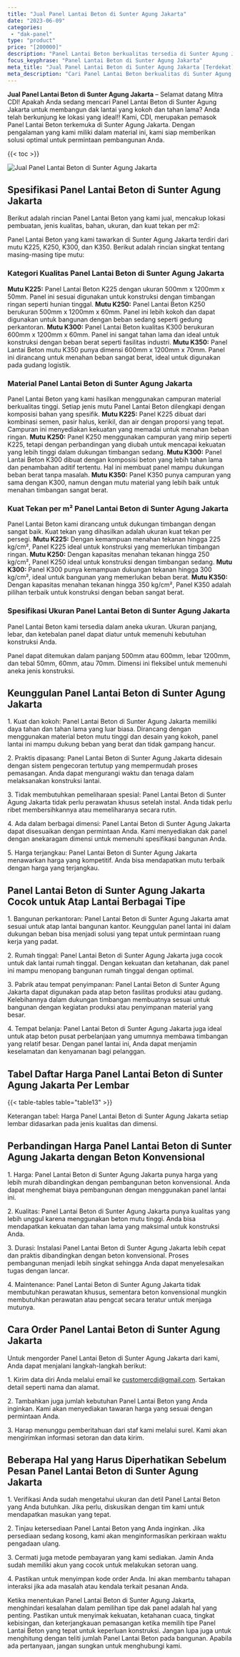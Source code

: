 ```yaml
---
title: "Jual Panel Lantai Beton di Sunter Agung Jakarta"
date: "2023-06-09"
categories:
 - "dak-panel"
type: "product"
price: "[200000]"
description: "Panel Lantai Beton berkualitas tersedia di Sunter Agung Jakarta. Solusi ideal untuk proyek konstruksi dengan kualitas unggul, Panel Lantai Beton memberikan kekuatan maksimal untuk proyek pembangunan. Hubungi kami sekarang."
focus_keyphrase: "Panel Lantai Beton di Sunter Agung Jakarta"
meta_title: "Jual Panel Lantai Beton di Sunter Agung Jakarta [Terdekat] - CDI"
meta_description: "Cari Panel Lantai Beton berkualitas di Sunter Agung Jakarta?. Tersedia Panel Lantai Beton premium untuk proyek konstruksi. Promo menarik hanya di sini."
---
```


**Jual Panel Lantai Beton di Sunter Agung Jakarta** – Selamat datang Mitra CDI! Apakah Anda sedang mencari Panel Lantai Beton di Sunter Agung Jakarta untuk membangun dak lantai yang kokoh dan tahan lama? Anda telah berkunjung ke lokasi yang ideal!! Kami, CDI, merupakan pemasok Panel Lantai Beton terkemuka di Sunter Agung Jakarta. Dengan pengalaman yang kami miliki dalam material ini, kami siap memberikan solusi optimal untuk permintaan pembangunan Anda.

{{< toc >}}

![Jual Panel Lantai Beton di Sunter Agung Jakarta](/images/dak-panel/dak-panel-06.jpg)

## Spesifikasi Panel Lantai Beton di Sunter Agung Jakarta

Berikut adalah rincian Panel Lantai Beton yang kami jual, mencakup lokasi pembuatan, jenis kualitas, bahan, ukuran, dan kuat tekan per m2:

Panel Lantai Beton yang kami tawarkan di Sunter Agung Jakarta terdiri dari mutu K225, K250, K300, dan K350. Berikut adalah rincian singkat tentang masing-masing tipe mutu:

### Kategori Kualitas Panel Lantai Beton di Sunter Agung Jakarta

**Mutu K225:** Panel Lantai Beton K225 dengan ukuran 500mm x 1200mm x 50mm. Panel ini sesuai digunakan untuk konstruksi dengan timbangan ringan seperti hunian tinggal.
**Mutu K250:** Panel Lantai Beton K250 berukuran 500mm x 1200mm x 60mm. Panel ini lebih kokoh dan dapat digunakan untuk bangunan dengan beban sedang seperti gedung perkantoran.
**Mutu K300:** Panel Lantai Beton kualitas K300 berukuran 600mm x 1200mm x 60mm. Panel ini sangat tahan lama dan ideal untuk konstruksi dengan beban berat seperti fasilitas industri.
**Mutu K350:** Panel Lantai Beton mutu K350 punya dimensi 600mm x 1200mm x 70mm. Panel ini dirancang untuk menahan beban sangat berat, ideal untuk digunakan pada gudang logistik.

### Material Panel Lantai Beton di Sunter Agung Jakarta

Panel Lantai Beton yang kami hasilkan menggunakan campuran material berkualitas tinggi. Setiap jenis mutu Panel Lantai Beton dilengkapi dengan komposisi bahan yang spesifik.
**Mutu K225:** Panel K225 dibuat dari kombinasi semen, pasir halus, kerikil, dan air dengan proporsi yang tepat. Campuran ini menyediakan kekuatan yang memadai untuk menahan beban ringan.
**Mutu K250:** Panel K250 menggunakan campuran yang mirip seperti K225, tetapi dengan perbandingan yang diubah untuk mencapai kekuatan yang lebih tinggi dalam dukungan timbangan sedang.
**Mutu K300:** Panel Lantai Beton K300 dibuat dengan komposisi beton yang lebih tahan lama dan penambahan aditif tertentu. Hal ini membuat panel mampu dukungan beban berat tanpa masalah.
**Mutu K350:** Panel K350 punya campuran yang sama dengan K300, namun dengan mutu material yang lebih baik untuk menahan timbangan sangat berat.

### Kuat Tekan per m² Panel Lantai Beton di Sunter Agung Jakarta

Panel Lantai Beton kami dirancang untuk dukungan timbangan dengan sangat baik. Kuat tekan yang dihasilkan adalah ukuran kuat tekan per persegi.
**Mutu K225:** Dengan kemampuan menahan tekanan hingga 225 kg/cm², Panel K225 ideal untuk konstruksi yang memerlukan timbangan ringan.
**Mutu K250:** Dengan kapasitas menahan tekanan hingga 250 kg/cm², Panel K250 ideal untuk konstruksi dengan timbangan sedang.
**Mutu K300:** Panel K300 punya kemampuan dukungan tekanan hingga 300 kg/cm², ideal untuk bangunan yang memerlukan beban berat.
**Mutu K350:** Dengan kapasitas menahan tekanan hingga 350 kg/cm², Panel K350 adalah pilihan terbaik untuk konstruksi dengan beban sangat berat.

### Spesifikasi Ukuran Panel Lantai Beton di Sunter Agung Jakarta

Panel Lantai Beton kami tersedia dalam aneka ukuran. Ukuran panjang, lebar, dan ketebalan panel dapat diatur untuk memenuhi kebutuhan konstruksi Anda.

Panel dapat ditemukan dalam panjang 500mm atau 600mm, lebar 1200mm, dan tebal 50mm, 60mm, atau 70mm. Dimensi ini fleksibel untuk memenuhi aneka jenis konstruksi.

## Keunggulan Panel Lantai Beton di Sunter Agung Jakarta

1\.  Kuat dan kokoh: Panel Lantai Beton di Sunter Agung Jakarta memiliki daya tahan dan tahan lama yang luar biasa. Dirancang dengan menggunakan material beton mutu tinggi dan desain yang kokoh, panel lantai ini mampu dukung beban yang berat dan tidak gampang hancur.

2\.  Praktis dipasang: Panel Lantai Beton di Sunter Agung Jakarta didesain dengan sistem pengecoran tertutup yang mempermudah proses pemasangan. Anda dapat mengurangi waktu dan tenaga dalam melaksanakan konstruksi lantai.

3\.  Tidak membutuhkan pemeliharaan spesial: Panel Lantai Beton di Sunter Agung Jakarta tidak perlu perawatan khusus setelah instal. Anda tidak perlu ribet membersihkannya atau memeliharanya secara rutin.

4\.  Ada dalam berbagai dimensi: Panel Lantai Beton di Sunter Agung Jakarta dapat disesuaikan dengan permintaan Anda. Kami menyediakan dak panel dengan anekaragam dimensi untuk memenuhi spesifikasi bangunan Anda.

5\.  Harga terjangkau: Panel Lantai Beton di Sunter Agung Jakarta menawarkan harga yang kompetitif. Anda bisa mendapatkan mutu terbaik dengan harga yang terjangkau.

## Panel Lantai Beton di Sunter Agung Jakarta Cocok untuk Atap Lantai Berbagai Tipe

1\.  Bangunan perkantoran: Panel Lantai Beton di Sunter Agung Jakarta amat sesuai untuk atap lantai bangunan kantor. Keunggulan panel lantai ini dalam dukungan beban bisa menjadi solusi yang tepat untuk permintaan ruang kerja yang padat.

2\.  Rumah tinggal: Panel Lantai Beton di Sunter Agung Jakarta juga cocok untuk dak lantai rumah tinggal. Dengan kekuatan dan ketahanan, dak panel ini mampu menopang bangunan rumah tinggal dengan optimal.

3\.  Pabrik atau tempat penyimpanan: Panel Lantai Beton di Sunter Agung Jakarta dapat digunakan pada atap beton fasilitas produksi atau gudang. Kelebihannya dalam dukungan timbangan membuatnya sesuai untuk bangunan dengan kegiatan produksi atau penyimpanan material yang besar.

4\.  Tempat belanja: Panel Lantai Beton di Sunter Agung Jakarta juga ideal untuk atap beton pusat perbelanjaan yang umumnya membawa timbangan yang relatif besar. Dengan panel lantai ini, Anda dapat menjamin keselamatan dan kenyamanan bagi pelanggan.

## Tabel Daftar Harga Panel Lantai Beton di Sunter Agung Jakarta Per Lembar

{{< table-tables table="table13" >}}

Keterangan tabel: Harga Panel Lantai Beton di Sunter Agung Jakarta setiap lembar didasarkan pada jenis kualitas dan dimensi.

## Perbandingan Harga Panel Lantai Beton di Sunter Agung Jakarta dengan Beton Konvensional

1\.  Harga: Panel Lantai Beton di Sunter Agung Jakarta punya harga yang lebih murah dibandingkan dengan pembangunan beton konvensional. Anda dapat menghemat biaya pembangunan dengan menggunakan panel lantai ini.

2\.  Kualitas: Panel Lantai Beton di Sunter Agung Jakarta punya kualitas yang lebih unggul karena menggunakan beton mutu tinggi. Anda bisa mendapatkan kekuatan dan tahan lama yang maksimal untuk konstruksi Anda.

3\.  Durasi: Instalasi Panel Lantai Beton di Sunter Agung Jakarta lebih cepat dan praktis dibandingkan dengan beton konvensional. Proses pembangunan menjadi lebih singkat sehingga Anda dapat menyelesaikan tugas dengan lancar.

4\.  Maintenance: Panel Lantai Beton di Sunter Agung Jakarta tidak membutuhkan perawatan khusus, sementara beton konvensional mungkin membutuhkan perawatan atau pengcat secara teratur untuk menjaga mutunya.

## Cara Order Panel Lantai Beton di Sunter Agung Jakarta

Untuk mengorder Panel Lantai Beton di Sunter Agung Jakarta dari kami, Anda dapat menjalani langkah-langkah berikut:

1\.  Kirim data diri Anda melalui email ke customercdi@gmail.com. Sertakan detail seperti nama dan alamat.

2\.  Tambahkan juga jumlah kebutuhan Panel Lantai Beton yang Anda inginkan. Kami akan menyediakan tawaran harga yang sesuai dengan permintaan Anda.

3\.  Harap menunggu pemberitahuan dari staf kami melalui surel. Kami akan mengirimkan informasi setoran dan data kirim.

## Beberapa Hal yang Harus Diperhatikan Sebelum Pesan Panel Lantai Beton di Sunter Agung Jakarta

1\.  Verifikasi Anda sudah mengetahui ukuran dan detil Panel Lantai Beton yang Anda butuhkan. Jika perlu, diskusikan dengan tim kami untuk mendapatkan masukan yang tepat.

2\.  Tinjau ketersediaan Panel Lantai Beton yang Anda inginkan. Jika persediaan sedang kosong, kami akan menginformasikan perkiraan waktu pengadaan ulang.

3\.  Cermati juga metode pembayaran yang kami sediakan. Jamin Anda sudah memiliki akun yang cocok untuk melakukan setoran uang.

4\.  Pastikan untuk menyimpan kode order Anda. Ini akan membantu tahapan interaksi jika ada masalah atau kendala terkait pesanan Anda.

Ketika menentukan Panel Lantai Beton di Sunter Agung Jakarta, menghindari kesalahan dalam pemilihan tipe dak panel adalah hal yang penting. Pastikan untuk menyimak kekuatan, ketahanan cuaca, tingkat kebisingan, dan keterjangkauan pemasangan ketika memilih tipe Panel Lantai Beton yang tepat untuk keperluan konstruksi. Jangan lupa juga untuk menghitung dengan teliti jumlah Panel Lantai Beton pada bangunan. Apabila ada pertanyaan, jangan sungkan untuk menghubungi kami.